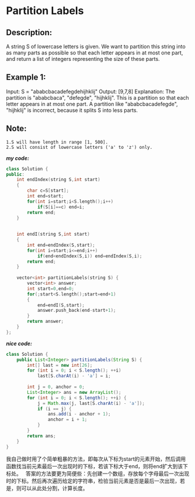 Partition Labels
==================
Description:
-----------------

 A string S of lowercase letters is given. We want to partition this string into as many parts as possible so that each letter appears in at most one part, and return a list of integers representing the size of these parts.

Example 1:
-------------------
Input: S = "ababcbacadefegdehijhklij"
Output: [9,7,8]
Explanation:
The partition is "ababcbaca", "defegde", "hijhklij".
This is a partition so that each letter appears in at most one part.
A partition like "ababcbacadefegde", "hijhklij" is incorrect, because it splits S into less parts.

Note:
------------------------------------
    1.S will have length in range [1, 500].
    2.S will consist of lowercase letters ('a' to 'z') only.



***my code:***

```cpp
class Solution {
public:
    int endIndex(string S,int start)
    {
        char c=S[start];
        int end=start;
        for(int i=start;i<S.length();i++)
            if(S[i]==c) end=i;
        return end;
    }
    
    
    int endI(string S,int start)
    {
        int end=endIndex(S,start);
        for(int i=start;i<=end;i++)
            if(end<endIndex(S,i)) end=endIndex(S,i);
        return end;
    }
    
    vector<int> partitionLabels(string S) {
        vector<int> answer;
        int start=0,end=0;
        for(;start<S.length();start=end+1)
        {
            end=endI(S,start);
            answer.push_back(end-start+1);
        }
        return answer;
    }
};
```

***nice code:***
```java
class Solution {
    public List<Integer> partitionLabels(String S) {
        int[] last = new int[26];
        for (int i = 0; i < S.length(); ++i)
            last[S.charAt(i) - 'a'] = i;
        
        int j = 0, anchor = 0;
        List<Integer> ans = new ArrayList();
        for (int i = 0; i < S.length(); ++i) {
            j = Math.max(j, last[S.charAt(i) - 'a']);
            if (i == j) {
                ans.add(i - anchor + 1);
                anchor = i + 1;
            }
        }
        return ans;
    }
}
```
我自己做时用了个简单粗暴的方法，即每次从下标为start的元素开始，然后调用函数找当前元素最后一次出现时的下标，若该下标大于end，则将end扩大到该下标处。   
答案的方法要更为简便些：先创建一个数组，存放每个字母最后一次出现时的下标。然后再次遍历给定的字符串，检验当前元素是否是最后一次出现，若是，则可以从此处分割，计算长度。
